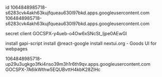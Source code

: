 id
1064848985718-s6283cvk4akh63kujfqueau630l97bkd.apps.googleusercontent.com
1064848985718-s6283cvk4akh63kujfqueau630l97bkd.apps.googleusercontent.com

secret client
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


install gapi-script
install @react-google
install nextui.org - Goods UI for webpages


1064848985718-up29u3ugkgo3fki4nso39m3h1r6th9qv.apps.googleusercontent.com
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